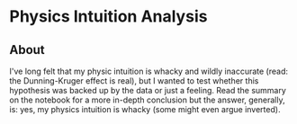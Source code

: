 # Physics Intuition Analysis

## About <a name = "about"></a>

I've long felt that my physic intuition is whacky and wildly inaccurate (read: the Dunning-Kruger effect is real), but I wanted to test whether this hypothesis was backed up by the data or just a feeling. Read the summary on the notebook for a more in-depth conclusion but the answer, generally, is: yes, my physics intuition is whacky (some might even argue inverted).
